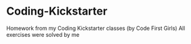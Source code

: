 # Coding-Kickstarter
Homework from my Coding Kickstarter classes (by Code First Girls)
All exercises were solved by me
